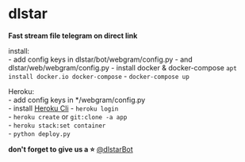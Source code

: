 # dlstar

**Fast stream file telegram on direct link**   

install:  
    - add config keys in dlstar/bot/webgram/config.py
    - and dlstar/web/webgram/config.py
    - install docker & docker-compose  `apt install docker.io docker-compose`
    - `docker-compose up`  

Heroku:  
    - add config keys in */webgram/config.py  
    - install [Heroku Cli](https://devcenter.heroku.com/articles/getting-started-with-python#set-up)
    - `heroku login`  
    - `heroku create` or `git:clone -a app`  
    - `heroku stack:set container`  
    - `python deploy.py`  

**don't forget to give us a ⭐**
[@dlstarBot](https://t.me/dlstarbot)
